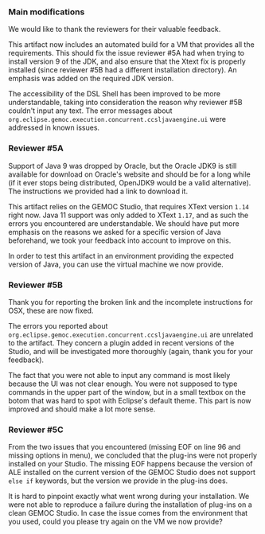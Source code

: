 ### Main modifications

We would like to thank the reviewers for their valuable feedback.

This artifact now includes an automated build for a VM that provides all the requirements.
This should fix the issue reviewer #5A had when trying to install version 9 of the JDK, and also ensure that the Xtext fix is properly installed (since reviewer #5B had a different installation directory).
An emphasis was added on the required JDK version.

The accessibility of the DSL Shell has been improved to be more understandable, taking into consideration the reason why reviewer #5B couldn't input any text.
The error messages about `org.eclipse.gemoc.execution.concurrent.ccsljavaengine.ui` were addressed in known issues.


### Reviewer #5A

Support of Java 9 was dropped by Oracle, but the Oracle JDK9 is still available for download on Oracle's website and should be for a long while (if it ever stops being distributed, OpenJDK9 would be a valid alternative).
The instructions we provided had a link to download it.

This artifact relies on the GEMOC Studio, that requires XText version `1.14` right now.
Java 11 support was only added to XText `1.17`, and as such the errors you encountered are understandable.
We should have put more emphasis on the reasons we asked for a specific version of Java beforehand, we took your feedback into account to improve on this.

In order to test this artifact in an environment providing the expected version of Java, you can use the virtual machine we now provide.


### Reviewer #5B

Thank you for reporting the broken link and the incomplete instructions for OSX, these are now fixed.

The errors you reported about `org.eclipse.gemoc.execution.concurrent.ccsljavaengine.ui` are unrelated to the artifact.
They concern a plugin added in recent versions of the Studio, and will be investigated more thoroughly (again, thank you for your feedback).

The fact that you were not able to input any command is most likely because the UI was not clear enough.
You were not supposed to type commands in the upper part of the window, but in a small textbox on the botom that was hard to spot with Eclipse's default theme.
This part is now improved and should make a lot more sense.


### Reviewer #5C

From the two issues that you encountered (missing EOF on line 96 and missing options in menu), we concluded that the plug-ins were not properly installed on your Studio.
The missing EOF happens because the version of ALE installed on the current version of the GEMOC Studio does not support `else if` keywords, but the version we provide in the plug-ins does.

It is hard to pinpoint exactly what went wrong during your installation.
We were not able to reproduce a failure during the installation of plug-ins on a clean GEMOC Studio.
In case the issue comes from the environment that you used, could you please try again on the VM we now provide?
